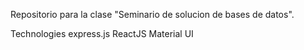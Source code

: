 Repositorio para la clase "Seminario de solucion de bases de datos".

Technologies
express.js
ReactJS
Material UI 

